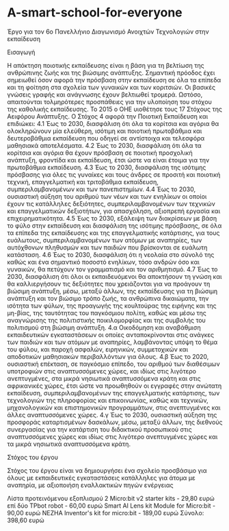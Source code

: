 # A-smart-school-for-everyone
Έργο για τον 6ο Πανελλήνιο Διαγωνισμό Ανοιχτών Τεχνολογιών στην εκπαίδευση

Εισαγωγή

Η απόκτηση ποιοτικής εκπαίδευσης είναι η βάση για τη βελτίωση της ανθρώπινης ζωής και της βιώσιμης ανάπτυξης. Σημαντική πρόοδος έχει σημειωθεί όσον αφορά την πρόσβαση στην εκπαίδευση σε όλα τα επίπεδα και τη φοίτηση στα σχολεία των γυναικών και των κοριτσιών. Οι βασικές γνώσεις γραφής και ανάγνωσης έχουν βελτιωθεί τρομερά. Ωστόσο, απαιτούνται τολμηρότερες προσπάθειες για την υλοποίηση του στόχου της καθολικής εκπαίδευσης.
Το 2015 ο ΟΗΕ υιοθέτησε τους 17 Στόχους της Αειφόρου Ανάπτυξης. 
Ο Στόχος 4 αφορά την Ποιοτική Εκπαίδευση και επιδιώκει:
4.1 Έως το 2030, διασφάλιση ότι όλα τα κορίτσια και αγόρια θα ολοκληρώνουν μία ελεύθερη, ισότιμη και ποιοτική πρωτοβάθμια και δευτεροβάθμια εκπαίδευση που οδηγεί σε  αντίστοιχα και τελεσφόρα μαθησιακά αποτελέσματα.
4.2 Έως το 2030, διασφάλιση ότι όλα τα κορίτσια και αγόρια θα έχουν πρόσβαση σε ποιοτική προσχολική ανάπτυξη, φροντίδα και εκπαίδευση, έτσι ώστε να είναι έτοιμα για την πρωτοβάθμια εκπαίδευση.
4.3 Έως το 2030, διασφάλιση της ισότιμης πρόσβασης για όλες τις γυναίκες και τους άνδρες σε προσιτή και ποιοτική τεχνική, επαγγελματική και τριτοβάθμια εκπαίδευση, συμπεριλαμβανομένων και των πανεπιστημίων.
4.4 Έως το 2030, ουσιαστική αύξηση του αριθμού των νέων και των ενηλίκων οι οποίοι έχουν τις κατάλληλες δεξιότητες, συμπεριλαμβανομένων των τεχνικών και επαγγελματικών δεξιοτήτων, για απασχόληση, αξιοπρεπή εργασία και επιχειρηματικότητα.
4.5 Έως το 2030, εξάλειψη των διακρίσεων με βάση το φύλο στην εκπαίδευση και διασφάλιση της ισότιμης πρόσβασης, σε όλα τα επίπεδα της εκπαίδευσης και της επαγγελματικής κατάρτισης, για τους ευάλωτους, συμπεριλαμβανομένων των ατόμων με αναπηρίες, των αυτόχθονων πληθυσμών και των παιδιών που βρίσκονται σε ευάλωτη κατάσταση.
4.6 Έως το 2030, διασφάλιση ότι η νεολαία στο σύνολό της καθώς και ένα σημαντικό ποσοστό ενηλίκων, τόσο ανδρών όσο και γυναικών, θα πετύχουν τον γραμματισμό και τον αριθμητισμό.
4.7 Έως το 2030, διασφάλιση ότι όλοι οι εκπαιδευόμενοι θα αποκτήσουν τη γνώση και θα καλλιεργήσουν τις δεξιότητες που χρειάζονται για να προάγουν τη βιώσιμη ανάπτυξη, μέσω, μεταξύ άλλων, της εκπαίδευσης για τη βιώσιμη ανάπτυξη και τον βιώσιμο τρόπο ζωής, τα ανθρώπινα δικαιώματα, την ισότητα των φύλων, της προαγωγής της κουλτούρας της ειρήνης και της μη-βίας, της ταυτότητας του παγκόσμιου πολίτη, καθώς και μέσω της αναγνώρισης της πολιτιστικής ποικιλομορφίας και της συμβολής του πολιτισμού στη βιώσιμη ανάπτυξη.
4.α Οικοδόμηση και αναβάθμιση εκπαιδευτικών εγκαταστάσεων οι οποίες ανταποκρίνονται στις ανάγκες των παιδιών και των ατόμων με αναπηρίες, λαμβάνοντας υπόψη το θέμα του φύλου, και παροχή ασφαλών, ειρηνικών, συμμετοχικών και αποδοτικών μαθησιακών περιβαλλόντων για όλους.
4.β Έως το 2020, ουσιαστική επέκταση, σε παγκόσμιο επίπεδο, του αριθμού των διαθέσιμων υποτροφιών στις αναπτυσσόμενες χώρες, και ιδίως στις λιγότερο ανεπτυγμένες, στα μικρά νησιωτικά αναπτυσσόμενα κράτη και στις αφρικανικές χώρες, έτσι ώστε να προωθηθούν οι εγγραφές στην ανώτατη εκπαίδευση, συμπεριλαμβανομένων της επαγγελματικής κατάρτισης, των τεχνολογιών της πληροφορίας και  επικοινωνίας, καθώς και τεχνικών, μηχανολογικών και επιστημονικών προγραμμάτων, στις ανεπτυγμένες και άλλες αναπτυσσόμενες χώρες.
4.γ Έως το 2030, ουσιαστική αύξηση της προσφοράς καταρτισμένων δασκάλων, μέσω, μεταξύ άλλων, της διεθνούς συνεργασίας για την κατάρτιση του διδακτικού προσωπικού στις αναπτυσσόμενες χώρες και ιδίως στις λιγότερο ανεπτυγμένες χώρες και τα μικρά νησιωτικά αναπτυσσόμενα κράτη.


Στόχος του έργου

Στόχος του έργου είναι να δημιουργήσει ένα σχολείο προσβάσιμο για όλους με εκπαιδευτικές εγκαταστάσεις κατάλληλες για άτομα με αναπηρία, με αξιοποιήση εναλλακτικών πηγών ενέργειας 


Λίστα προτεινόμενου εξοπλισμού
2 Micro:bit v2 starter kits - 29,80 ευρώ επί δύο
TPbot robot - 60,00 ευρώ
Smart AI Lens kit Module for Micro:bit -  90,00 ευρώ
NEZHA Inventor's kit for micro:bit - 189,00 ευρώ
Σύνολο: 398,60 ευρώ


